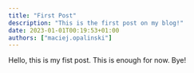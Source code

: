 ```yaml
---
title: "First Post"
description: "This is the first post on my blog!"
date: 2023-01-01T00:19:53+01:00
authors: ["maciej.opalinski"]
---
```


Hello, this is my fist post. This is enough for now. Bye!
